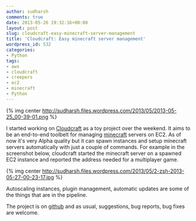 ```yaml
---
author: sudharsh
comments: true
date: 2013-05-26 19:32:16+00:00
layout: post
slug: cloudcraft-easy-minecraft-server-management
title: 'Cloudcraft: Easy minecraft server management'
wordpress_id: 532
categories:
- Python
tags:
- aws
- cloudcraft
- creepers
- ec2
- minecraft
- Python
---
```


{% img center http://sudharsh.files.wordpress.com/2013/05/2013-05-25_00-39-01.png %}



I started working on [Cloudcraft](https://github.com/sudharsh/cloudcraft) as a toy project over the weekend. It aims to be an end-to-end toolbelt for managing [minecraft](http://minecraft.net) servers on EC2. As of now it's very Alpha quality but it can spawn instances and setup minecraft servers automatically with just a couple of commands. For example in the screenshot below, cloudcraft started the minecraft server on a spawned EC2 instance and reported the address needed for a multiplayer game.



{% img center http://sudharsh.files.wordpress.com/2013/05/2-zsh-2013-05-27-00-23-17.jpg %}



Autoscaling instances, plugin management, automatic updates are some of the things that are in the pipeline.

The project is on [github](https://github.com/sudharsh/cloudcraft) and as usual, suggestions, bug reports, bug fixes are welcome.
